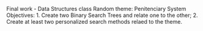 Final work - Data Structures class
Random theme: Penitenciary System
Objectives: 1. Create two Binary Search Trees and relate one to the other; 2. Create at least two personalized search methods relaed to the theme.
